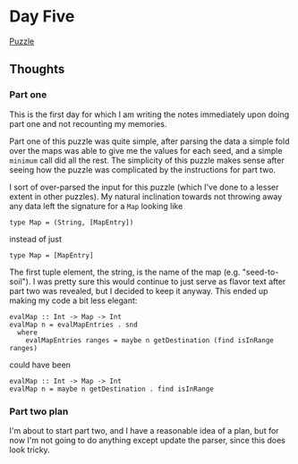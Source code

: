 # Day Five

[Puzzle](https://adventofcode.com/2023/day/5)

## Thoughts

### Part one

This is the first day for which I am writing the notes immediately upon doing part one and not recounting my memories.

Part one of this puzzle was quite simple, after parsing the data a simple fold over the maps was able to give me the values for each seed, and a simple `minimum` call did all the rest. The simplicity of this puzzle makes sense after seeing how the puzzle was complicated by the instructions for part two.

I sort of over-parsed the input for this puzzle (which I've done to a lesser extent in other puzzles). My natural inclination towards not throwing away any data left the signature for a `Map` looking like

```
type Map = (String, [MapEntry])
```

instead of just

```
type Map = [MapEntry]
```

The first tuple element, the string, is the name of the map (e.g. "seed-to-soil"). I was pretty sure this would continue to just serve as flavor text after part two was revealed, but I decided to keep it anyway. This ended up making my code a bit less elegant:

```
evalMap :: Int -> Map -> Int
evalMap n = evalMapEntries . snd
  where
    evalMapEntries ranges = maybe n getDestination (find isInRange ranges)
```

could have been

```
evalMap :: Int -> Map -> Int
evalMap n = maybe n getDestination . find isInRange
```

### Part two plan

I'm about to start part two, and I have a reasonable idea of a plan, but for now I'm not going to do anything except update the parser, since this does look tricky.
